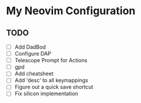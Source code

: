 # My Neovim Configuration

## TODO

- [ ] Add DadBod
- [ ] Configure DAP
- [ ] Telescope Prompt for Actions
- [ ] gpd
- [ ] Add cheatsheet
- [ ] Add 'desc' to all keymappings
- [ ] Figure out a quick save shortcut
- [ ] Fix silicon implementation
